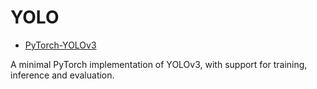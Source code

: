 # YOLO

- [PyTorch-YOLOv3](https://github.com/eriklindernoren/PyTorch-YOLOv3)

A minimal PyTorch implementation of YOLOv3, with support for training, inference and evaluation.

